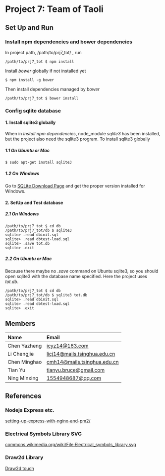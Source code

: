 # Project 7: Team of Taoli

## Set Up and Run
### Install npm dependencies and bower dependencies
In project path, /path/to/prj7_tot/ , run
```
/path/to/prj7_tot $ npm install
```
Install *bower* globally if not installed yet
```
$ npm install -g bower
```
Then install dependencies managed by *bower*
```
/path/to/prj7_tot $ bower install
```
### Config sqlite database
#### 1. Install sqlite3 globally
When in *Install npm dependencies*, node_module *sqlite3* has been installed, but the project also need the sqlite3 program.
To install sqlite3 globally
##### 1.1 On Ubuntu or Mac
```
$ sudo apt-get install sqlite3
```
##### 1.2 On Windows
Go to [SQLite Download Page](https://sqlite.org/download.html) and get the proper version installed for Windows.
#### 2. SetUp and Test database
##### 2.1 On Windows
```
/path/to/prj7_tot $ cd db
/path/to/prj7_tot/db $ sqlite3
sqlite> .read dbinit.sql
sqlite> .read dbtest-load.sql
sqlite> .save tot.db
sqlite> .exit
```
##### 2.2 On Ubuntu or Mac
Because there maybe no *.save* command on Ubuntu sqlite3, so you should open sqlite3 with the database name specified. Here the project uses *tot.db*.
```
/path/to/prj7_tot $ cd db
/path/to/prj7_tot/db $ sqlite3 tot.db
sqlite> .read dbinit.sql
sqlite> .read dbtest-load.sql
sqlite> .exit 
```

## Members
| Name         | Email        
|:------------ |:------------
| Chen Yazheng |icyz14@163.com
| Li Chengjie  |licj14@mails.tsinghua.edu.cn
| Chen Minghao |cmh14@mails.tsinghua.edu.cn
| Tian Yu      |tianyu.bruce@gmail.com
| Ning Minxing |1554948687@qq.com

## References
### Nodejs Express etc.
[setting-up-express-with-nginx-and-pm2/](http://blog.danyll.com/setting-up-express-with-nginx-and-pm2/)

### Electrical Symbols Library SVG
[commons.wikimedia.org/wiki/File:Electrical_symbols_library.svg](https://commons.wikimedia.org/wiki/File:Electrical_symbols_library.svg)</br>

### Draw2d Library
[Draw2d touch](http://www.draw2d.org/draw2d/)